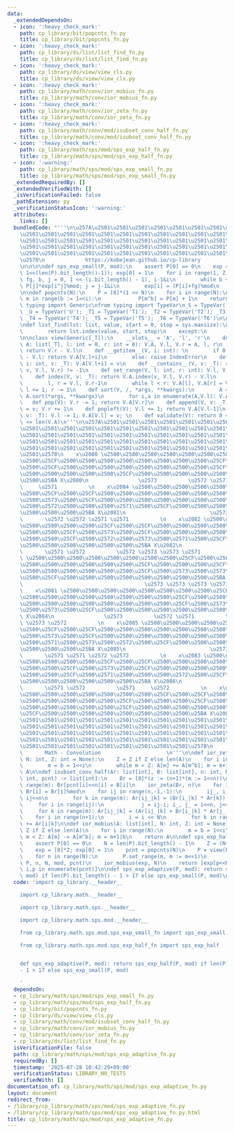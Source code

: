 ```yaml
---
data:
  _extendedDependsOn:
  - icon: ':heavy_check_mark:'
    path: cp_library/bit/popcnts_fn.py
    title: cp_library/bit/popcnts_fn.py
  - icon: ':heavy_check_mark:'
    path: cp_library/ds/list/list_find_fn.py
    title: cp_library/ds/list/list_find_fn.py
  - icon: ':heavy_check_mark:'
    path: cp_library/ds/view/view_cls.py
    title: cp_library/ds/view/view_cls.py
  - icon: ':heavy_check_mark:'
    path: cp_library/math/conv/ior_mobius_fn.py
    title: cp_library/math/conv/ior_mobius_fn.py
  - icon: ':heavy_check_mark:'
    path: cp_library/math/conv/ior_zeta_fn.py
    title: cp_library/math/conv/ior_zeta_fn.py
  - icon: ':heavy_check_mark:'
    path: cp_library/math/conv/mod/isubset_conv_half_fn.py
    title: cp_library/math/conv/mod/isubset_conv_half_fn.py
  - icon: ':heavy_check_mark:'
    path: cp_library/math/sps/mod/sps_exp_half_fn.py
    title: cp_library/math/sps/mod/sps_exp_half_fn.py
  - icon: ':warning:'
    path: cp_library/math/sps/mod/sps_exp_small_fn.py
    title: cp_library/math/sps/mod/sps_exp_small_fn.py
  _extendedRequiredBy: []
  _extendedVerifiedWith: []
  _isVerificationFailed: false
  _pathExtension: py
  _verificationStatusIcon: ':warning:'
  attributes:
    links: []
  bundledCode: "'''\n\u257A\u2501\u2501\u2501\u2501\u2501\u2501\u2501\u2501\u2501\u2501\
    \u2501\u2501\u2501\u2501\u2501\u2501\u2501\u2501\u2501\u2501\u2501\u2501\u2501\
    \u2501\u2501\u2501\u2501\u2501\u2501\u2501\u2501\u2501\u2501\u2501\u2501\u2501\
    \u2501\u2501\u2501\u2501\u2501\u2501\u2501\u2501\u2501\u2501\u2501\u2501\u2501\
    \u2501\u2501\u2501\u2501\u2501\u2501\u2501\u2501\u2501\u2501\u2501\u2501\u2501\
    \u2578\n             https://kobejean.github.io/cp-library               \n'''\n\
    \n\n\n\ndef sps_exp_small(P, mod):\n    assert P[0] == 0\n    exp = [0]*(Z :=\
    \ 1<<(len(P).bit_length()-1)); exp[0] = 1\n    for i in range(1, Z):\n       \
    \ fg, b, j = 0, 1 << (i.bit_length() - 1), i-1&i\n        while b <= j: fg +=\
    \ P[j]*exp[i^j]%mod; j = j-1&i\n        exp[i] = (P[i]+fg)%mod\n    return exp\n\
    \n\ndef popcnts(N):\n    P = [0]*(1 << N)\n    for i in range(N):\n        for\
    \ m in range(b := 1<<i):\n            P[m^b] = P[m] + 1\n    return P\n\nfrom\
    \ typing import Generic\nfrom typing import TypeVar\n_S = TypeVar('S'); _T = TypeVar('T');\
    \ _U = TypeVar('U'); _T1 = TypeVar('T1'); _T2 = TypeVar('T2'); _T3 = TypeVar('T3');\
    \ _T4 = TypeVar('T4'); _T5 = TypeVar('T5'); _T6 = TypeVar('T6')\n\n\nimport sys\n\
    \ndef list_find(lst: list, value, start = 0, stop = sys.maxsize):\n    try:\n\
    \        return lst.index(value, start, stop)\n    except:\n        return -1\n\
    \n\nclass view(Generic[_T]):\n    __slots__ = 'A', 'l', 'r'\n    def __init__(V,\
    \ A: list[_T], l: int = 0, r: int = 0): V.A, V.l, V.r = A, l, r\n    def __len__(V):\
    \ return V.r - V.l\n    def __getitem__(V, i: int): \n        if 0 <= i < V.r\
    \ - V.l: return V.A[V.l+i]\n        else: raise IndexError\n    def __setitem__(V,\
    \ i: int, v: _T): V.A[V.l+i] = v\n    def __contains__(V, v: _T): return list_find(V.A,\
    \ v, V.l, V.r) != -1\n    def set_range(V, l: int, r: int): V.l, V.r = l, r\n\
    \    def index(V, v: _T): return V.A.index(v, V.l, V.r) - V.l\n    def reverse(V):\n\
    \        l, r = V.l, V.r-1\n        while l < r: V.A[l], V.A[r] = V.A[r], V.A[l];\
    \ l += 1; r -= 1\n    def sort(V, /, *args, **kwargs):\n        A = V.A[V.l:V.r];\
    \ A.sort(*args, **kwargs)\n        for i,a in enumerate(A,V.l): V.A[i] = a\n \
    \   def pop(V): V.r -= 1; return V.A[V.r]\n    def append(V, v: _T): V.A[V.r]\
    \ = v; V.r += 1\n    def popleft(V): V.l += 1; return V.A[V.l-1]\n    def appendleft(V,\
    \ v: _T): V.l -= 1; V.A[V.l] = v; \n    def validate(V): return 0 <= V.l <= V.r\
    \ <= len(V.A)\n'''\n\u257A\u2501\u2501\u2501\u2501\u2501\u2501\u2501\u2501\u2501\
    \u2501\u2501\u2501\u2501\u2501\u2501\u2501\u2501\u2501\u2501\u2501\u2501\u2501\
    \u2501\u2501\u2501\u2501\u2501\u2501\u2501\u2501\u2501\u2501\u2501\u2501\u2501\
    \u2501\u2501\u2501\u2501\u2501\u2501\u2501\u2501\u2501\u2501\u2501\u2501\u2501\
    \u2501\u2501\u2501\u2501\u2501\u2501\u2501\u2501\u2501\u2501\u2501\u2501\u2501\
    \u2501\u2578\n    x\u2080 \u2500\u2500\u2500\u2500\u2500\u2500\u2500\u2500\u25CF\
    \u2500\u25CF\u2500\u2500\u2500\u2500\u2500\u2500\u2500\u2500\u25CF\u2500\u2500\
    \u2500\u25CF\u2500\u2500\u2500\u2500\u2500\u2500\u2500\u2500\u25CF\u2500\u2500\
    \u2500\u2500\u2500\u2500\u2500\u25CF\u2500\u2500\u2500\u2500\u2500\u2500\u2500\
    \u2500\u25BA X\u2080\n                \u2573          \u2572 \u2571          \u2572\
    \     \u2571          \n    x\u2084 \u2500\u2500\u2500\u2500\u2500\u2500\u2500\
    \u2500\u25CF\u2500\u25CF\u2500\u2500\u2500\u2500\u2500\u2500\u2500\u2500\u25CF\
    \u2500\u2573\u2500\u25CF\u2500\u2500\u2500\u2500\u2500\u2500\u2500\u2500\u25CF\
    \u2500\u2572\u2500\u2500\u2500\u2571\u2500\u25CF\u2500\u2500\u2500\u2500\u2500\
    \u2500\u2500\u2500\u25BA X\u2081\n                           \u2573 \u2573   \
    \       \u2572 \u2572 \u2571 \u2571          \n    x\u2082 \u2500\u2500\u2500\u2500\
    \u2500\u2500\u2500\u2500\u25CF\u2500\u25CF\u2500\u2500\u2500\u2500\u2500\u2500\
    \u2500\u2500\u25CF\u2500\u2573\u2500\u25CF\u2500\u2500\u2500\u2500\u2500\u2500\
    \u2500\u2500\u25CF\u2500\u2572\u2500\u2573\u2500\u2571\u2500\u25CF\u2500\u2500\
    \u2500\u2500\u2500\u2500\u2500\u2500\u25BA X\u2082\n                \u2573   \
    \       \u2571 \u2572          \u2572 \u2573 \u2573 \u2571          \n    x\u2086\
    \ \u2500\u2500\u2500\u2500\u2500\u2500\u2500\u2500\u25CF\u2500\u25CF\u2500\u2500\
    \u2500\u2500\u2500\u2500\u2500\u2500\u25CF\u2500\u2500\u2500\u25CF\u2500\u2500\
    \u2500\u2500\u2500\u2500\u2500\u2500\u25CF\u2500\u2573\u2500\u2573\u2500\u2573\
    \u2500\u25CF\u2500\u2500\u2500\u2500\u2500\u2500\u2500\u2500\u25BA X\u2083\n \
    \                                       \u2573 \u2573 \u2573 \u2573         \n\
    \    x\u2081 \u2500\u2500\u2500\u2500\u2500\u2500\u2500\u2500\u25CF\u2500\u25CF\
    \u2500\u2500\u2500\u2500\u2500\u2500\u2500\u2500\u25CF\u2500\u2500\u2500\u25CF\
    \u2500\u2500\u2500\u2500\u2500\u2500\u2500\u2500\u25CF\u2500\u2573\u2500\u2573\
    \u2500\u2573\u2500\u25CF\u2500\u2500\u2500\u2500\u2500\u2500\u2500\u2500\u25BA\
    \ X\u2084\n                \u2573          \u2572 \u2571          \u2571 \u2573\
    \ \u2573 \u2572          \n    x\u2085 \u2500\u2500\u2500\u2500\u2500\u2500\u2500\
    \u2500\u25CF\u2500\u25CF\u2500\u2500\u2500\u2500\u2500\u2500\u2500\u2500\u25CF\
    \u2500\u2573\u2500\u25CF\u2500\u2500\u2500\u2500\u2500\u2500\u2500\u2500\u25CF\
    \u2500\u2571\u2500\u2573\u2500\u2572\u2500\u25CF\u2500\u2500\u2500\u2500\u2500\
    \u2500\u2500\u2500\u25BA X\u2085\n                           \u2573 \u2573   \
    \       \u2571 \u2571 \u2572 \u2572          \n    x\u2083 \u2500\u2500\u2500\u2500\
    \u2500\u2500\u2500\u2500\u25CF\u2500\u25CF\u2500\u2500\u2500\u2500\u2500\u2500\
    \u2500\u2500\u25CF\u2500\u2573\u2500\u25CF\u2500\u2500\u2500\u2500\u2500\u2500\
    \u2500\u2500\u25CF\u2500\u2571\u2500\u2500\u2500\u2572\u2500\u25CF\u2500\u2500\
    \u2500\u2500\u2500\u2500\u2500\u2500\u25BA X\u2086\n                \u2573   \
    \       \u2571 \u2572          \u2571     \u2572          \n    x\u2087 \u2500\
    \u2500\u2500\u2500\u2500\u2500\u2500\u2500\u25CF\u2500\u25CF\u2500\u2500\u2500\
    \u2500\u2500\u2500\u2500\u2500\u25CF\u2500\u2500\u2500\u25CF\u2500\u2500\u2500\
    \u2500\u2500\u2500\u2500\u2500\u25CF\u2500\u2500\u2500\u2500\u2500\u2500\u2500\
    \u25CF\u2500\u2500\u2500\u2500\u2500\u2500\u2500\u2500\u25BA X\u2087\n\u257A\u2501\
    \u2501\u2501\u2501\u2501\u2501\u2501\u2501\u2501\u2501\u2501\u2501\u2501\u2501\
    \u2501\u2501\u2501\u2501\u2501\u2501\u2501\u2501\u2501\u2501\u2501\u2501\u2501\
    \u2501\u2501\u2501\u2501\u2501\u2501\u2501\u2501\u2501\u2501\u2501\u2501\u2501\
    \u2501\u2501\u2501\u2501\u2501\u2501\u2501\u2501\u2501\u2501\u2501\u2501\u2501\
    \u2501\u2501\u2501\u2501\u2501\u2501\u2501\u2501\u2501\u2578\n               \
    \       Math - Convolution                     \n'''\n\ndef ior_zeta(A: list[int],\
    \ N: int, Z: int = None):\n    Z = Z if Z else len(A)\n    for i in range(N):\n\
    \        m = b = 1<<i\n        while m < Z: A[m] += A[m^b]; m = m+1|b\n    return\
    \ A\n\ndef isubset_conv_half(Ar: list[int], B: list[int], n: int, N: int, mod:\
    \ int, pcnt) -> list[int]:\n    Br = [0]*(z := (n+1)*(m := 1<<n))\n    for i in\
    \ range(m): Br[pcnt[i]<<n|i] = B[i]\n    ior_zeta(Br, n)\n    for i in range(z):\
    \ Br[i] = Br[i]%mod\n    for ij in range(n,-1,-1):\n        ij_, i_ = (ij+1)<<N|m,\
    \ ij<<n\n        for k in range(m): Ar[ij_|k] = (Br[i_|k] * Ar[k]) % mod\n   \
    \     for i in range(ij):\n            j = ij-i; i_, j_ = i<<n, j<<N\n       \
    \     for k in range(m): Ar[ij_|k] = (Ar[ij_|k] + Br[i_|k] * Ar[j_|k]) % mod\n\
    \    for i in range(n+1):\n        i = i << N\n        for k in range(m): Ar[i|k|m]\
    \ += Ar[i|k]\n\ndef ior_mobius(A: list[int], N: int, Z: int = None):\n    Z =\
    \ Z if Z else len(A)\n    for i in range(N):\n        m = b = 1<<i\n        while\
    \ m < Z: A[m] -= A[m^b]; m = m+1|b\n    return A\n\ndef sps_exp_half(P, mod):\n\
    \    assert P[0] == 0\n    N = len(P).bit_length() - 1\n    Z = (N+1)*(M := 1<<N)\n\
    \    exp = [0]*Z; exp[0] = 1\n    pcnt = popcnts(N)\n    P = view(P); m = 1\n\
    \    for n in range(N):\n        P.set_range(m, m := m<<1)\n        isubset_conv_half(exp,\
    \ P, n, N, mod, pcnt)\n    ior_mobius(exp, N)\n    return [exp[p<<N|i] % mod for\
    \ i,p in enumerate(pcnt)]\n\ndef sps_exp_adaptive(P, mod): return sps_exp_half(P,\
    \ mod) if len(P).bit_length() - 1 > 17 else sps_exp_small(P, mod)\n"
  code: 'import cp_library.__header__

    import cp_library.math.__header__

    import cp_library.math.sps.__header__

    import cp_library.math.sps.mod.__header__

    from cp_library.math.sps.mod.sps_exp_small_fn import sps_exp_small

    from cp_library.math.sps.mod.sps_exp_half_fn import sps_exp_half


    def sps_exp_adaptive(P, mod): return sps_exp_half(P, mod) if len(P).bit_length()
    - 1 > 17 else sps_exp_small(P, mod)

    '
  dependsOn:
  - cp_library/math/sps/mod/sps_exp_small_fn.py
  - cp_library/math/sps/mod/sps_exp_half_fn.py
  - cp_library/bit/popcnts_fn.py
  - cp_library/ds/view/view_cls.py
  - cp_library/math/conv/mod/isubset_conv_half_fn.py
  - cp_library/math/conv/ior_mobius_fn.py
  - cp_library/math/conv/ior_zeta_fn.py
  - cp_library/ds/list/list_find_fn.py
  isVerificationFile: false
  path: cp_library/math/sps/mod/sps_exp_adaptive_fn.py
  requiredBy: []
  timestamp: '2025-07-28 10:42:29+09:00'
  verificationStatus: LIBRARY_NO_TESTS
  verifiedWith: []
documentation_of: cp_library/math/sps/mod/sps_exp_adaptive_fn.py
layout: document
redirect_from:
- /library/cp_library/math/sps/mod/sps_exp_adaptive_fn.py
- /library/cp_library/math/sps/mod/sps_exp_adaptive_fn.py.html
title: cp_library/math/sps/mod/sps_exp_adaptive_fn.py
---
```

